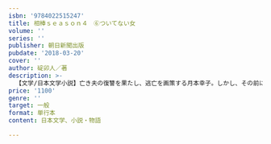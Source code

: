 ```yaml
---
isbn: '9784022515247'
title: 相棒ｓｅａｓｏｎ４　⑥ついてない女
volume: ''
series: ''
publisher: 朝日新聞出版
pubdate: '2018-03-20'
cover: ''
author: 碇卯人／著
description: >-
  【文学/日本文学小説】亡き夫の復讐を果たし、逃亡を画策する月本幸子。しかし、その前に立ちはだかったのは特命係の杉下右京だった！　美女に優しく接する亀山薫を横目に、右京は幸子の服装に違和感を覚えはじめ……。右京の厳しい追及が始まる！
price: '1100'
genre: ''
target: 一般
format: 単行本
content: 日本文学、小説・物語

---
```

